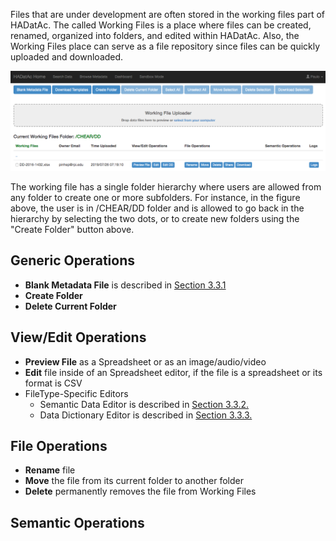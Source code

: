 Files that are under development are often stored in the working files part of HADatAc. The called Working Files is a place where files can be created, renamed, organized into folders, and edited within HADatAc. Also, the Working Files place can serve as a file repository since files can be quickly uploaded and downloaded. 

![](https://raw.githubusercontent.com/paulopinheiro1234/hadatac-screenshots/master/Sec3/working-files.png)

The working file has a single folder hierarchy where users are allowed from any folder to create one or more subfolders. For instance, in the figure above, the user is in /CHEAR/DD folder and is allowed to go back in the hierarchy by selecting the two dots, or to create new folders using the "Create Folder" button above. 

## Generic Operations

* __Blank Metadata File__ is described in [Section 3.3.1]()    
* __Create Folder__
* __Delete Current Folder__

## View/Edit Operations

* __Preview File__ as a Spreadsheet or as an image/audio/video
* __Edit__ file inside of an Spreadsheet editor, if the file is a spreadsheet or its format is CSV
* FileType-Specific Editors
  * Semantic Data Editor is described in [Section 3.3.2.]()   
  * Data Dictionary Editor is described in [Section 3.3.3.]() 

## File Operations 

* __Rename__ file 
* __Move__ the file from its current folder to another folder
* __Delete__ permanently removes the file from Working Files 

## Semantic Operations  

